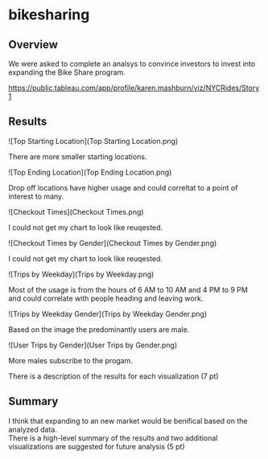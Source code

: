 # bikesharing



## Overview

We were asked to complete an analsys to convince investors to invest into expanding the Bike Share program.

https://public.tableau.com/app/profile/karen.mashburn/viz/NYCRides/Story1

## Results

![Top Starting Location](Top Starting Location.png)

There are more smaller starting locations. 

![Top Ending Location](Top Ending Location.png)

Drop off locations have higher usage and could correltat to a point of interest to many. 

![Checkout Times](Checkout Times.png)

I could not get my chart to look like reuqested. 

![Checkout Times by Gender](Checkout Times by Gender.png)

I could not get my chart to look like reuqested. 


![Trips by Weekday](Trips by Weekday.png)

Most of the usage is from the hours of 6 AM to 10 AM and 4 PM to 9 PM and could correlate with people heading and leaving work. 

![Trips by Weekday Gender](Trips by Weekday Gender.png)

Based on the image the predominantly users are male.  


![User Trips by Gender](User Trips by Gender.png)

More males subscribe to the progam. 


There is a description of the results for each visualization (7 pt)


## Summary

I think that expanding to an new market would be benifical based on the analyzed data.  
There is a high-level summary of the results and two additional visualizations are suggested for future analysis (5 pt)
